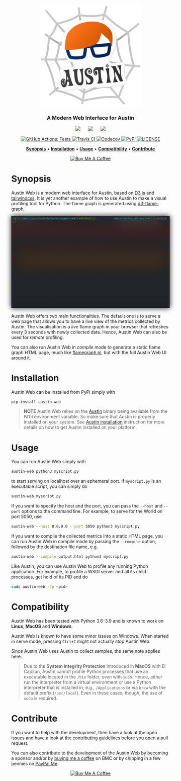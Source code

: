 <p align="center">
  <br>
  <img width="320px" src="art/logo.png" alt="Austin Web">
  <br>
</p>

<h3 align="center">A Modern Web Interface for Austin</h3>

<p align="center">
  <img src="https://upload.wikimedia.org/wikipedia/commons/3/3a/Tux_Mono.svg"
       height="24px" />
  &nbsp;&nbsp;&nbsp;&nbsp;
  <img src="https://upload.wikimedia.org/wikipedia/commons/f/fa/Apple_logo_black.svg"
       height="24px" />
  &nbsp;&nbsp;&nbsp;&nbsp;
  <img src="https://upload.wikimedia.org/wikipedia/commons/2/2b/Windows_logo_2012-Black.svg"
       height="24px" />
</p>

<p align="center">
  <a href="https://github.com/P403n1x87/austin-web/actions?workflow=Tests">
    <img src="https://github.com/P403n1x87/austin-web/workflows/Tests/badge.svg"
         alt="GitHub Actions: Tests">
  </a>
  <a href="https://travis-ci.com/P403n1x87/austin-web">
    <img src="https://travis-ci.com/P403n1x87/austin-web.svg?token=fzW2yzQyjwys4tWf9anS"
         alt="Travis CI">
  </a>
  <a href="https://codecov.io/gh/P403n1x87/austin-web">
    <img src="https://codecov.io/gh/P403n1x87/austin-web/branch/master/graph/badge.svg"
         alt="Codecov">
  </a>
  <a href="https://pypi.org/project/austin-web/">
    <img src="https://img.shields.io/pypi/v/austin-web.svg"
         alt="PyPI">
  </a>
  <a href="https://github.com/P403n1x87/austin-web/blob/master/LICENSE.md">
    <img src="https://img.shields.io/badge/license-GPLv3-ff69b4.svg"
         alt="LICENSE">
  </a>
</p>

<p align="center">
  <a href="#synopsis"><b>Synopsis</b></a>&nbsp;&bull;
  <a href="#installation"><b>Installation</b></a>&nbsp;&bull;
  <a href="#usage"><b>Usage</b></a>&nbsp;&bull;
  <a href="#compatibility"><b>Compatibility</b></a>&nbsp;&bull;
  <a href="#contribute"><b>Contribute</b></a>
</p>

<p align="center">
  <a href="https://www.buymeacoffee.com/Q9C1Hnm28"
     target="_blank">
  <img src="https://www.buymeacoffee.com/assets/img/custom_images/orange_img.png"
       alt="Buy Me A Coffee" />
  </a>
</p>

# Synopsis

Austin Web is a modern web interface for Austin, based on
[D3.js](https://d3js.org/) and [tailwindcss](https://tailwindcss.com/). It is
yet another example of how to use Austin to make a visual profiling tool for
Python. The flame graph is generated using
[d3-flame-graph](https://github.com/spiermar/d3-flame-graph).

<p align="center">
  <img src="art/austin-web-serve.gif"
       style="box-shadow: #111 0px 0px 16px;" />
</p>

Austin Web offers two main functionalities. The default one is to serve a web
page that allows you to have a live view of the metrics collected by Austin. The
visualisation is a _live_ flame graph in your browser that refreshes every 3
seconds with newly collected data. Hence, Austin Web can also be used for
_remote_ profiling.

You can also run Austin Web in _compile_ mode to generate a static flame graph
HTML page, much like
[flamegraph.pl](https://github.com/brendangregg/FlameGraph), but with the full
Austin Web UI around it.


# Installation

Austin Web can be installed from PyPI simply with

~~~ bash
pip install austin-web
~~~

> **NOTE** Austin Web relies on the
> [Austin](https://github.com/P403n1x87/austin) binary being available from the
> `PATH` environment variable. So make sure that Austin is properly installed on
> your system. See
> [Austin installation](https://github.com/P403n1x87/austin#installation)
> instruction for more details on how to get Austin installed on your platform.


# Usage

You can run Austin Web simply with

~~~ bash
austin-web python3 myscript.py
~~~

to start serving on localhost over an ephemeral port. If `myscript.py` is an
executable script, you can simply do

~~~ bash
austin-web myscript.py
~~~

If you want to specify the host and the port, you can pass the `--host` and
`--port` options to the command line. For example, to serve for the World on
port 5050, use

~~~ bash
austin-web --host 0.0.0.0 --port 5050 python3 myscript.py
~~~

If you want to compile the collected metrics into a static HTML page, you can
run Austin Web in compile mode by passing the `--compile` option, followed by
the destination file name, e.g.

~~~ bash
austin-web --compile output.html python3 myscript.py
~~~

Like Austin, you can use Austin Web to profile any running Python application.
For example, to profile a WSGI server and all its child processes, get hold of
its PID and do

~~~ bash
sudo austin-web -Cp <pid>
~~~


# Compatibility

Austin Web has been tested with Python 3.6-3.9 and is known to work on
**Linux**, **MacOS** and **Windows**.

Austin Web is known to have some minor issues on Windows. When started in serve
mode, pressing `Ctrl+C` might not actually stop Austin Web.

Since Austin Web uses Austin to collect samples, the same note applies here:

> Due to the **System Integrity Protection** introduced in **MacOS** with El
> Capitan, Austin cannot profile Python processes that use an executable located
> in the `/bin` folder, even with `sudo`. Hence, either run the interpreter from
> a virtual environment or use a Python interpreter that is installed in, e.g.,
> `/Applications` or via `brew` with the default prefix (`/usr/local`). Even in
> these cases, though, the use of `sudo` is required.


# Contribute

If you want to help with the development, then have a look at the open issues
and have a look at the [contributing guidelines](CONTRIBUTING.md) before you
open a pull request.

You can also contribute to the development of the Austin Web by becoming a
sponsor and/or by [buying me a coffee](https://www.buymeacoffee.com/Q9C1Hnm28)
on BMC or by chipping in a few pennies on
[PayPal.Me](https://www.paypal.me/gtornetta/1).

<p align="center">
  <a href="https://www.buymeacoffee.com/Q9C1Hnm28"
     target="_blank">
  <img src="https://www.buymeacoffee.com/assets/img/custom_images/orange_img.png"
       alt="Buy Me A Coffee" />
  </a>
</p>
